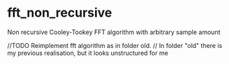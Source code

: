 # fft_non_recursive
Non recursive Cooley-Tookey FFT algorithm with arbitrary sample amount

//TODO   Reimplement fft algorithm as in folder old.
//        In folder "old" there is my previous realisation, but it looks unstructured for me
